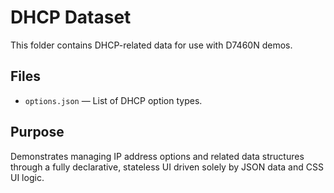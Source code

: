 # DHCP Dataset

This folder contains DHCP-related data for use with D7460N demos.

## Files

- `options.json` — List of DHCP option types.

## Purpose

Demonstrates managing IP address options and related data structures through a fully declarative, stateless UI driven solely by JSON data and CSS UI logic.
